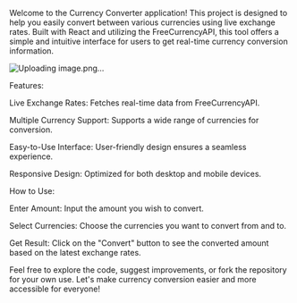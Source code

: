 Welcome to the Currency Converter application! This project is designed to help you easily convert between various currencies using live exchange rates. Built with React and utilizing the FreeCurrencyAPI, this tool offers a simple and intuitive interface for users to get real-time currency conversion information.

![Uploading image.png…]()


Features:

Live Exchange Rates: Fetches real-time data from FreeCurrencyAPI.

Multiple Currency Support: Supports a wide range of currencies for conversion.

Easy-to-Use Interface: User-friendly design ensures a seamless experience.

Responsive Design: Optimized for both desktop and mobile devices.


How to Use:

Enter Amount: Input the amount you wish to convert.

Select Currencies: Choose the currencies you want to convert from and to.

Get Result: Click on the "Convert" button to see the converted amount based on the latest exchange rates.

Feel free to explore the code, suggest improvements, or fork the repository for your own use. Let's make currency conversion easier and more accessible for everyone!

